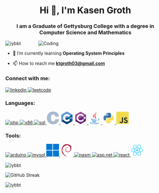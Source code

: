 <h1 align="center">Hi 👋, I'm Kasen Groth</h1>
<h3 align="center">I am a Graduate of Gettysburg College with a degree in Computer Science and Mathematics</h3>
<img align="right" alt="Coding" width="400" src="https://media1.tenor.com/m/CzdMW7wnLn8AAAAC/coding.gif">

<p align="left"> <img src="https://komarev.com/ghpvc/?username=iybbt&label=Profile%20views&color=0e75b6&style=flat" alt="iybbt" /> </p>

- 🌱 I’m currently learning **Operating System Principles**

- 📫 How to reach me **ktgroth03@gmail.com**

<h3 align="left">Connect with me:</h3>
<p align="left">
<a href="https://www.linkedin.com/in/kasen-groth" target="_blank"> <img align="center" src="https://raw.githubusercontent.com/rahuldkjain/github-profile-readme-generator/master/src/images/icons/Social/linked-in-alt.svg" alt="linkedin" height="40" width="40" /> </a>
<a href="https://www.leetcode.com/iybbt" target="_blank"> <img align="center" src="https://raw.githubusercontent.com/rahuldkjain/github-profile-readme-generator/master/src/images/icons/Social/leet-code.svg" alt="leetcode" height="40" width="40" /> </a>
</p>

<h3 align="left">Languages:</h3>
<p align="left">
<a href="https://www.php.net/" target="_blank" rel="noreferrer"> <img src="https://www.svgrepo.com/show/452088/php.svg" alt="php" width="40" height="40"/> </a>
<a href="https://en.wikipedia.org/wiki/X86_assembly_language" target="_blank" rel="noreferrer"> <img src="https://www.svgrepo.com/show/373445/assembly.svg" alt="x86" width="40" height="40"/> </a>
<a href="https://www.mysql.com/" target="_blank" rel="noreferrer"> <img src="https://www.svgrepo.com/show/331760/sql-database-generic.svg" alt="sql" width="40" height="40"/> </a>
<a href="https://www.cprogramming.com/" target="_blank" rel="noreferrer"> <img src="https://raw.githubusercontent.com/devicons/devicon/master/icons/c/c-original.svg" alt="c" width="40" height="40"/> </a>
<a href="https://www.cprogramming.com/" target="_blank" rel="noreferrer"> <img src="https://raw.githubusercontent.com/devicons/devicon/master/icons/cplusplus/cplusplus-original.svg" alt="cplusplus" width="40" height="40"/> </a>
<a href="https://dotnet.microsoft.com/en-us/languages/csharp"> <img src="https://raw.githubusercontent.com/devicons/devicon/master/icons/csharp/csharp-original.svg" alt="c#" width="40" height="40"/> </a>
<a href="https://www.java.com" target="_blank" rel="noreferrer"> <img src="https://raw.githubusercontent.com/devicons/devicon/master/icons/java/java-original.svg" alt="java" width="40" height="40"/> </a>
<a href="https://www.python.org" target="_blank" rel="noreferrer"> <img src="https://raw.githubusercontent.com/devicons/devicon/master/icons/python/python-original.svg" alt="python" width="40" height="40"/> </a>
<a href="https://www.javascript.com"> <img src="https://raw.githubusercontent.com/devicons/devicon/master/icons/javascript/javascript-original.svg" alt="javascript" width="40" height="40"/> </a>
</p>

<h3 align="left">Tools:</h3>
<p align="left">
<a href="https://www.arduino.cc/" target="_blank" rel="noreferrer"> <img src="https://cdn.worldvectorlogo.com/logos/arduino-1.svg" alt="arduino" width="40" height="40"/> </a>
<a href="https://www.mysql.com/" target="_blank" rel="noreferrer"> <img src="https://raw.githubusercontent.com/rahuldkjain/github-profile-readme-generator/master/src/images/icons/Database/mysql.svg" alt="mysql" width="40" height="40"/> </a>
<a href="https://www.windows.org" target="_blank" rel="noreferrer"> <img src="https://raw.githubusercontent.com/devicons/devicon/master/icons/windows11/windows11-original.svg" alt="windows" width="40" height="40"> </a>
<a href="https://www.debian.org/" target="_blank" rel="noreferrer"> <img src="https://raw.githubusercontent.com/devicons/devicon/master/icons/debian/debian-original.svg" alt="debian" width="40" height="40"/> </a>
<a href="https://www.nasm.us/" target="_blank" rel="noreferrer"> <img src="https://www.nasm.us/images/nasm.png" alt="nasm" width="40" height="40"/> </a>
<a href="https://dotnet.microsoft.com/" target="_blank" rel="noreferrer"> <img src="https://raw.githubusercontent.com/rahuldkjain/github-profile-readme-generator/master/src/images/icons/Framework/dotnet.svg" alt="asp.net" width="40" height="40"/> </a>
<a href="https://nodejs.org/" target="_blank" rel="noreferrer"> <img src="https://raw.githubusercontent.com/rahuldkjain/github-profile-readme-generator/master/src/images/icons/BackendDevelopment/nodejs.svg" alt="react" width="40" height="40"/> </a>
<a href="https://www.react.dev" target="_blank" rel="noreferrer"> <img src="https://raw.githubusercontent.com/devicons/devicon/master/icons/react/react-original.svg" alt="react" width="40" height="40"/> </a>
</p>



<p>
<img align="center" src="https://github-readme-stats.vercel.app/api?username=ktgroth&show_icons=true&locale=en&include_all_commits=true&theme=dark" alt="iybbt" />
</p>

<p>
<img src="https://github-readme-streak-stats.herokuapp.com?user=ktgroth&theme=dark&short_numbers=true" alt="GitHub Streak" />
</p>

<p>
<img align="left" src="https://github-readme-stats.vercel.app/api/top-langs?username=ktgroth&locale=en&layout=compact&theme=dark&langs_count=4" alt="iybbt" />
</p>
